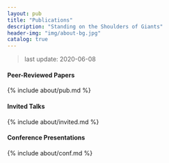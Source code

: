 ```yaml
---
layout: pub
title: "Publications"
description: "Standing on the Shoulders of Giants"
header-img: "img/about-bg.jpg"
catalog: true
---
```


> last update: 2020-06-08

#### Peer-Reviewed Papers

{% include about/pub.md %}

#### Invited Talks

{% include about/invited.md %}

#### Conference Presentations

{% include about/conf.md %}

